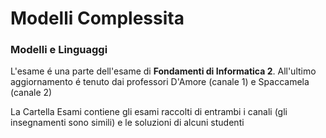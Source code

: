 # Modelli Complessita 
### Modelli e Linguaggi
L'esame é una parte dell'esame di **Fondamenti di Informatica 2**.
All'ultimo aggiornamento é tenuto dai professori D'Amore (canale 1) e Spaccamela (canale 2)

La Cartella Esami contiene gli esami raccolti di entrambi i canali (gli insegnamenti sono simili) e le soluzioni di alcuni studenti
